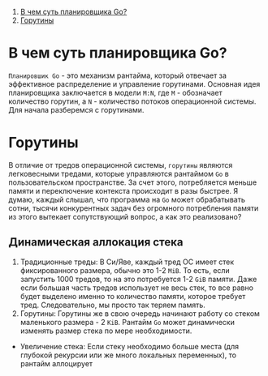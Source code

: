 1. [В чем суть планировщика Go?](#в-чем-суть-планировщика-go)
2. [Горутины](#горутины)

# В чем суть планировщика Go?
`Планировшик Go` - это механизм рантайма, который отвечает за эффективное распределение и управление горутинами.
Основная идея планировщика заключается в модели `M:N`, где `M` - обозначает количество горутин, а `N` - количество потоков операционной системы. Для начала разберемся с горутинами.

# Горутины
В отличие от тредов операционной системы, `горутины` являются легковесными тредами, которые управляются рантаймом `Go` в пользовательском пространстве. За счет этого, потребляется меньше памяти и переключение контекста происходит в разы быстрее. 
Я думаю, каждый слышал, что программа на `Go` может обрабатывать сотни, тысячи  конкурентных задач без огромного потребления памяти из этого вытекает сопутствующий вопрос, а как это реализовано? 
## Динамическая аллокация стека
1) Традиционные треды: В Си/Яве, каждый тред ОС имеет стек фиксированного размера, обычно это 1-2 `MiB`. То есть, если запустить 1000 тредов, то на это потребуется 1-2 `GiB` памяти. Даже если большая часть тредов использует не весь стек, то все равно будет выделено именно то количество памяти, которое требует тред. Следовательно, мы просто так теряем память.
2) Горутины: Горутины же в свою очередь начинают работу со стеком маленького размера - 2 `KiB`. Рантайм `Go` может динамически изменять размер стека по мере необходимости.
* Увеличение стека: Если стеку необходимо больше места (для глубокой рекурсии или же много локальных переменных), то рантайм аллоцирует 